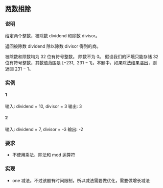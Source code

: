 ## [两数相除](https://leetcode-cn.com/problems/divide-two-integers/)
### 说明

给定两个整数，被除数 dividend 和除数 divisor。

返回被除数 dividend 除以除数 divisor 得到的商。

被除数和除数均为 32 位有符号整数。
除数不为 0。
假设我们的环境只能存储 32 位有符号整数，其数值范围是 [−231,  231 − 1]。本题中，如果除法结果溢出，则返回 231 − 1。

### 实例
#### 1

输入: dividend = 10, divisor = 3
输出: 3

#### 2

输入: dividend = 7, divisor = -3
输出: -2

### 要求

* 不使用乘法、除法和 mod 运算符

### 实现
* one 减法，不过该题有时间限制，所以减法需要做优化，需要做增长减法